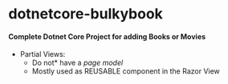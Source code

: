 # dotnetcore-bulkybook

#### Complete Dotnet Core Project for adding Books or Movies
* Partial Views:
  * Do not* have a *page model*
  * Mostly used as REUSABLE component in the Razor View

